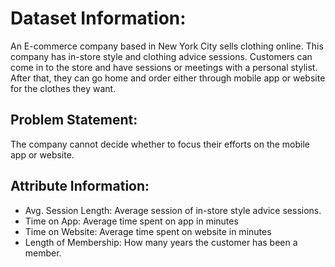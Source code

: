 # Dataset Information:
An E-commerce company based in New York City sells clothing online. This company has in-store style and clothing advice sessions. Customers can come in to the store and have sessions or meetings with a personal stylist. After that, they can go home and order either through mobile app or website for the clothes they want.

## Problem Statement:
The company cannot decide whether to focus their efforts on the mobile app or website.

## Attribute Information:
- Avg. Session Length: Average session of in-store style advice sessions.
- Time on App: Average time spent on app in minutes
- Time on Website: Average time spent on website in minutes
- Length of Membership: How many years the customer has been a member.
